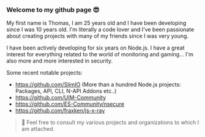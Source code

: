 ### Welcome to my github page 😎

My first name is Thomas, I am 25 years old and I have been developing since I was 10 years old. I'm literally a code lover and I've been passionate about creating projects with many of my friends since I was very young.

I have been actively developing for six years on Node.js. I have a great interest for everything related to the world of monitoring and gaming... I'm also more and more interested in security.

Some recent notable projects:
- https://github.com/SlimIO (More than a hundred Node.js projects: Packages, API, CLI, N-API Addons etc..)
- https://github.com/UIM-Community
- https://github.com/ES-Community/nsecure
- https://github.com/fraxken/js-x-ray

> 👀 Feel free to consult my various projects and organizations to which I am attached.
